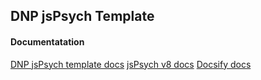 ## DNP jsPsych Template

#### Documentatation

[DNP jsPsych template docs](https://douglasneuroinformatics.github.io/DNP_jsPsych_Template/docs/)
[jsPsych v8 docs](https://www.jspsych.org/v8/)
[Docsify docs](https://docsify.js.org.)
